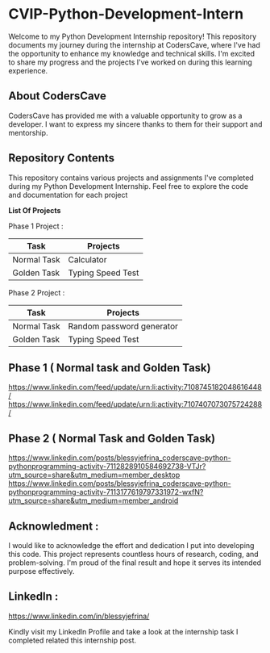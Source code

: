 # CVIP-Python-Development-Intern
Welcome to my Python Development Internship repository! This repository documents my journey during the internship at CodersCave, where I've had the opportunity to enhance my knowledge and technical skills. I'm excited to share my progress and the projects I've worked on during this learning experience.

## About CodersCave
CodersCave has provided me with a valuable opportunity to grow as a developer. I want to express my sincere thanks to them for their support and mentorship.

## Repository Contents
This repository contains various projects and assignments I've completed during my Python Development Internship. Feel free to explore the code and documentation for each project

**List Of Projects**   

Phase 1 Project : 

| Task | Projects |
| ------ | ----------- |
| Normal Task  | Calculator | 
| Golden Task | Typing Speed Test | 

Phase 2 Project : 

| Task | Projects |
| ------ | ----------- |
| Normal Task  | Random password generator | 
| Golden Task | Typing Speed Test | 

## Phase 1 ( Normal task and Golden Task) 

https://www.linkedin.com/feed/update/urn:li:activity:7108745182048616448/
https://www.linkedin.com/feed/update/urn:li:activity:7107407073075724288/

## Phase 2 ( Normal Task and Golden Task)

https://www.linkedin.com/posts/blessyjefrina_coderscave-python-pythonprogramming-activity-7112828910584692738-VTJr?utm_source=share&utm_medium=member_desktop
https://www.linkedin.com/posts/blessyjefrina_coderscave-python-pythonprogramming-activity-7113177619797331972-wxfN?utm_source=share&utm_medium=member_android


## Acknowledment :
I would like to acknowledge the effort and dedication I put into developing this code. This project represents countless hours of research, coding, and problem-solving. I'm proud of the final result and hope it serves its intended purpose effectively.

## Linkedln :

   https://www.linkedin.com/in/blessyjefrina/ 
   
Kindly visit my Linkedln Profile and take a look at the internship task I completed related this internship post. 

           
